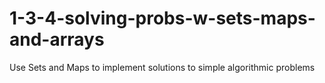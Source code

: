 # 1-3-4-solving-probs-w-sets-maps-and-arrays
Use Sets and Maps to implement solutions to simple algorithmic problems
